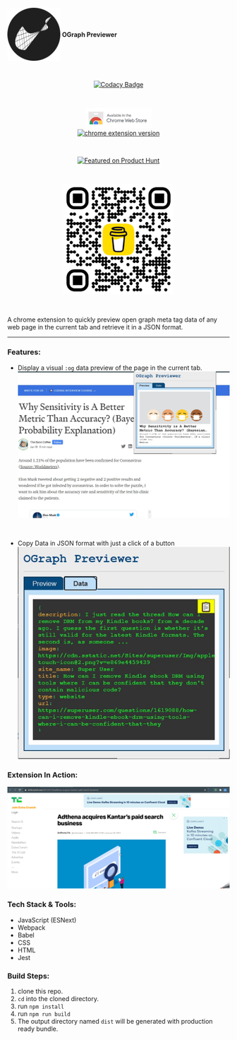 <p align="center">

<span><img  src="./icons/icon128.png" height="120px" style="vertical-align:middle;"><span style="vertical-align:middle;">&nbsp;<b>OGraph Previewer</b></span></span>

</p>
<br/>
<p align="center">
<a href="https://www.codacy.com/gh/Parthipan-Natkunam/oGraph-previwer/dashboard?utm_source=github.com&utm_medium=referral&utm_content=Parthipan-Natkunam/oGraph-previwer&utm_campaign=Badge_Grade"><img src="https://app.codacy.com/project/badge/Grade/bb1e5fc0058b4068b200977326b351a8" alt="Codacy Badge"/></a>
</p>
<br/>
<p align="center">
<a href="https://chrome.google.com/webstore/detail/ograph-previewer/ggcfeakcnodgcmmllfdbmngekljbhiim" target="_blank">
    <img src="readmeImages/cws.png" alt="chrome web store link" width="150px" alt="chrome extension store image"/>
    <br/>
    <img src="https://img.shields.io/chrome-web-store/v/ggcfeakcnodgcmmllfdbmngekljbhiim?style=flat-square" alt="chrome extension version"/>
</a>
</p>
<br/>
<p align="center">
<a href="https://www.producthunt.com/posts/ograph-previewer?utm_source=badge-featured&utm_medium=badge&utm_souce=badge-ograph-previewer" target="_blank">
    <img src="https://api.producthunt.com/widgets/embed-image/v1/featured.svg?post_id=282803&theme=dark" alt="Featured on Product Hunt"/>
</a>
</p>
<br/>
<p align="center">
    <img src="./readmeImages/bmc_qr.png" alt="Scan the QR code to support this project through a small financial contribution" width="250" /> 
</p>
<br/>

A chrome extension to quickly preview open graph meta tag data of any web page in the current tab and retrieve it in a JSON format.

---

### Features:

- Display a visual `:og` data preview of the page in the current tab.
  ![1-feature-Screenshot1](./readmeImages/ogp_sc1.jpg)

<br/>

- Copy Data in JSON format with just a click of a button
  ![2-feature-Screenshot2](./readmeImages/ogp_sc4.jpg)

### Extension In Action:

![demo](./readmeImages/og-demo2.gif)

### Tech Stack & Tools:

- JavaScript (ESNext)
- Webpack
- Babel
- CSS
- HTML
- Jest

### Build Steps:

1. clone this repo.
2. `cd` into the cloned directory.
3. run `npm install`
4. run `npm run build`
5. The output directory named `dist` will be generated with production ready bundle.
